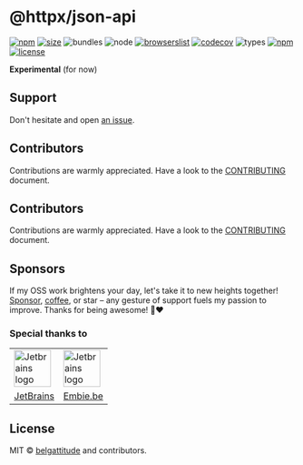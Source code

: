 # @httpx/json-api

[![npm](https://img.shields.io/npm/v/@httpx/json-api?style=for-the-badge&labelColor=222)](https://www.npmjs.com/package/@httpx/json-api)
[![size](https://img.shields.io/bundlephobia/minzip/@httpx/json-api@latest?label=Max&style=for-the-badge&labelColor=333&color=informational)](https://bundlephobia.com/package/@httpx/json-api@latest)
![bundles](https://img.shields.io/static/v1?label=&message=cjs|esm|treeshake&logo=webpack&style=for-the-badge&labelColor=444&color=informational)
![node](https://img.shields.io/static/v1?label=Node&message=16%2b&logo=node.js&style=for-the-badge&labelColor=444&color=informational)
[![browserslist](https://img.shields.io/static/v1?label=Browser&message=modern&logo=googlechrome&style=for-the-badge&labelColor=444&color=informational)](https://browserslist.dev/?q=ZGVmYXVsdHMgYW5kIHN1cHBvcnRzIGVzNi1tb2R1bGUsIG5vdCBkZWFkLCBub3Qgb3BfbWluaSBhbGwsIG5vZGUgMTY%3D)
[![codecov](https://img.shields.io/codecov/c/github/belgattitude/httpx?label=unit&logo=codecov&flag=dsnParserUnit&style=for-the-badge&labelColor=000000)](https://codecov.io/gh/belgattitude/httpx)
![types](https://img.shields.io/static/v1?label=typings&message=4.5%2B&logo=typescript&style=for-the-badge&labelColor=000000&color=9cf)
[![npm](https://img.shields.io/npm/dm/@httpx/json-api?style=for-the-badge&labelColor=000000)](https://www.npmjs.com/package/@httpx/json-api)
[![license](https://img.shields.io/npm/l/@httpx/json-api?style=for-the-badge&labelColor=000000)](https://github.com/belgattitude/httpx/blob/main/LICENSE)

**Experimental** (for now)

## Support

Don't hesitate and open [an issue](https://github.com/belgattitude/httpx/issues).

## Contributors

Contributions are warmly appreciated. Have a look to the [CONTRIBUTING](https://github.com/belgattitude/httpx/blob/main/CONTRIBUTING.md) document.

## Contributors

Contributions are warmly appreciated. Have a look to the [CONTRIBUTING](https://github.com/belgattitude/httpx/blob/main/CONTRIBUTING.md) document.

## Sponsors

If my OSS work brightens your day, let's take it to new heights together!
[Sponsor](<[sponsorship](https://github.com/sponsors/belgattitude)>), [coffee](<(https://ko-fi.com/belgattitude)>),
or star – any gesture of support fuels my passion to improve. Thanks for being awesome! 🙏❤️

### Special thanks to

<table>
  <tr>
    <td>
      <a href="https://www.jetbrains.com/?ref=belgattitude" target="_blank">
         <img width="65" src="https://asset.brandfetch.io/idarKiKkI-/id53SttZhi.jpeg" alt="Jetbrains logo" />
      </a>
    </td>
    <td>
      <a href="https://www.embie.be/?ref=belgattitude" target="_blank">
        <img width="65" src="https://avatars.githubusercontent.com/u/98402122?s=200&v=4" alt="Jetbrains logo" />    
      </a>
    </td>
  </tr>
  <tr>
    <td align="center">
      <a href="https://www.jetbrains.com/?ref=belgattitude" target="_blank">JetBrains</a>
    </td>
    <td align="center">
      <a href="https://www.embie.be/?ref=belgattitude" target="_blank">Embie.be</a>
    </td>
   </tr>
</table>

## License

MIT © [belgattitude](https://github.com/belgattitude) and contributors.
